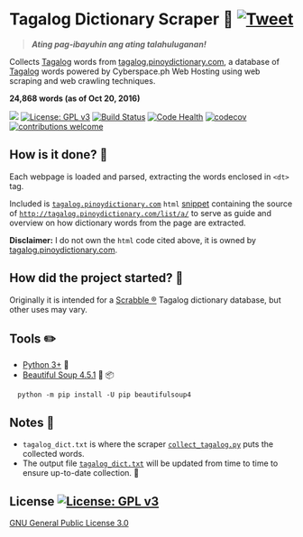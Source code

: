 # Tagalog Dictionary Scraper :ledger:  [![Tweet](https://img.shields.io/twitter/url/http/shields.io.svg?style=social)](https://twitter.com/intent/tweet?text=Check%20out%20Tagalog%20Dictionary%20Scraper!%20Ating%20pag-ibayuhin%20ang%20ating%20talahuluganan.%20%40github%20https://github.com/raymelon/tagalog-dictionary-scraper)

>***Ating pag-ibayuhin ang ating talahuluganan!***

Collects [Tagalog](http://tagaloglang.com/) words from [tagalog.pinoydictionary.com](http://tagalog.pinoydictionary.com/), a database of [Tagalog](http://tagaloglang.com/) words powered by Cyberspace.ph Web Hosting using web scraping and web crawling techniques.

**24,868 words (as of Oct 20, 2016)**

![](https://reposs.herokuapp.com/?path=raymelon/tagalog-dictionary-scraper)
[![License: GPL v3](https://img.shields.io/badge/License-GPL%20v3-blue.svg)](http://www.gnu.org/licenses/gpl-3.0)
[![Build Status](https://travis-ci.org/raymelon/tagalog-dictionary-scraper.svg)](https://travis-ci.org/raymelon/tagalog-dictionary-scraper)
[![Code Health](https://landscape.io/github/raymelon/tagalog-dictionary-scraper/master/landscape.svg?style=flat)](https://landscape.io/github/raymelon/tagalog-dictionary-scraper/master)
[![codecov](https://codecov.io/gh/raymelon/tagalog-dictionary-scraper/branch/master/graph/badge.svg)](https://codecov.io/gh/raymelon/tagalog-dictionary-scraper)
[![contributions welcome](https://img.shields.io/badge/contributions-welcome-brightgreen.svg?style=flat)]()

## How is it done? :muscle:
Each webpage is loaded and parsed, extracting the words enclosed in `<dt>` tag.

Included is [`tagalog.pinoydictionary.com`](http://tagalog.pinoydictionary.com/) `html` [snippet](https://github.com/raymelon/tagalog-dictionary-scraper/blob/master/tagalog.pinoydictionary.com%20html%20snippet.html) containing the source of
[`http://tagalog.pinoydictionary.com/list/a/`](http://tagalog.pinoydictionary.com/list/a/) to serve as guide and overview on how dictionary words from the page are extracted.

**Disclaimer:**
I do not own the `html` code cited above, it is owned by [tagalog.pinoydictionary.com](http://tagalog.pinoydictionary.com/).

## How did the project started? :thought_balloon:
Originally it is intended for a [Scrabble ®](http://www.scrabble.com/) Tagalog dictionary database, but other uses may vary.

## Tools :pencil2:
- [Python 3+](https://www.python.org/) :snake:
- [Beautiful Soup 4.5.1](https://www.crummy.com/software/BeautifulSoup/) :ramen: :package:
```
  python -m pip install -U pip beautifulsoup4
```

## Notes :pushpin:
- `tagalog_dict.txt` is where the scraper [`collect_tagalog.py`](https://github.com/raymelon/tagalog-dictionary-scraper/blob/master/collect_tagalog.py) puts the collected words.
- The output file [`tagalog_dict.txt`](https://github.com/raymelon/tagalog-dictionary-scraper/blob/master/tagalog_dict.txt) will be updated from time to time to ensure up-to-date collection. :date:

## License [![License: GPL v3](https://img.shields.io/badge/License-GPL%20v3-blue.svg)](http://www.gnu.org/licenses/gpl-3.0)
[GNU General Public License 3.0](https://www.gnu.org/licenses/gpl-3.0.en.html)

